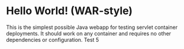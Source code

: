 Hello World! (WAR-style)
===============

This is the simplest possible Java webapp for testing servlet container deployments.  It should work on any container and requires no other dependencies or configuration.
Test 5
